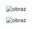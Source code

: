 
![obraz](https://github.com/GrzechuG/PWR-CBE-BAW-mutillidae-2024/assets/93217316/4c07c157-76c2-4fda-acc6-49e48b561651)

![obraz](https://github.com/GrzechuG/PWR-CBE-BAW-mutillidae-2024/assets/93217316/e66700ca-e1f3-43f0-8c45-89285cc21e63)
